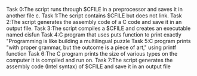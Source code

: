 Task 0:The script runs through $CFILE in a preprocessor and saves it in another file c.
Task 1:The script contains $CFILE but does not link.
Task 2:The script generates the assembly code of a C code and save it in an output file.
Task 3:The script compiles a $CFILE and creates an executable named cisfun
Task 4:C program that uses puts function to print exactly "Programming is like building a multilingual puzzle
Task 5:C program prints "with proper grammar, but the outcome is a piece of art," using printf function
Task 6:The C program prints the size of various types on the computer it is compiled and run on.
Task 7:The script generates the assembly code (Intel syntax) of $CFILE and save it in an output file
